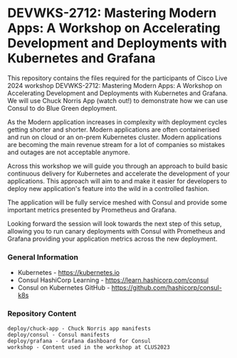 # DEVWKS-2712: Mastering Modern Apps: A Workshop on Accelerating Development and Deployments with Kubernetes and Grafana

This repository contains the files required for the participants of Cisco Live 2024 workshop DEVWKS-2712: Mastering Modern Apps: A Workshop on Accelerating Development and Deployments with Kubernetes and Grafana. We will use Chuck Norris App (watch out!) to demonstrate how we can use Consul to do Blue Green deployment.

As the Modern application increases in complexity with deployment cycles getting shorter and shorter. Modern applications are often containerised and run on cloud or an on-prem Kubernetes cluster. Modern applications are becoming the main revenue stream for a lot of companies so mistakes and outages are not acceptable anymore.

Across this workshop we will guide you through an approach to build basic continuous delivery for Kubernetes and accelerate the development of your applications. This approach will aim to and make it easier for developers to deploy new application's feature into the wild in a controlled fashion.

The application will be fully service meshed with Consul and provide some important metrics presented by Prometheus and Grafana.

Looking forward the session will look towards the next step of this setup, allowing you to run canary deployments with Consul with Prometheus and Grafana providing your application metrics across the new deployment.

### General Information
- Kubernetes - https://kubernetes.io
- Consul HashiCorp Learning - https://learn.hashicorp.com/consul
- Consul on Kubernetes GitHub - https://github.com/hashicorp/consul-k8s


### Repository Content
```
deploy/chuck-app - Chuck Norris app manifests
deploy/consul - Consul manifests
deploy/grafana - Grafana dashboard for Consul
workshop - Content used in the workshop at CLUS2023
```
